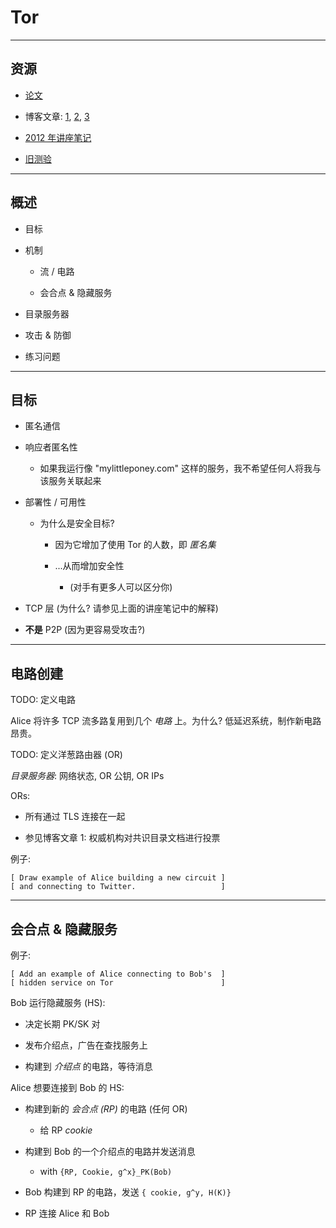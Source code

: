 # Tor

* * *

## 资源

+   [论文](http://css.csail.mit.edu/6.858/2014/readings/tor-design.pdf)

+   博客文章: [1](https://blog.torproject.org/blog/top-changes-tor-2004-design-paper-part-1), [2](https://blog.torproject.org/blog/top-changes-tor-2004-design-paper-part-2), [3](https://blog.torproject.org/blog/top-changes-tor-2004-design-paper-part-3)

+   [2012 年讲座笔记](http://css.csail.mit.edu/6.858/2012/lec/l16-tor.txt)

+   [旧测验](http://css.csail.mit.edu/6.858/2014/quiz.html)

* * *

## 概述

+   目标

+   机制

    +   流 / 电路

    +   会合点 & 隐藏服务

+   目录服务器

+   攻击 & 防御

+   练习问题

* * *

## 目标

+   匿名通信

+   响应者匿名性

    +   如果我运行像 "mylittleponey.com" 这样的服务，我不希望任何人将我与该服务关联起来

+   部署性 / 可用性

    +   为什么是安全目标?

        +   因为它增加了使用 Tor 的人数，即 *匿名集*

        +   ...从而增加安全性

            +   (对手有更多人可以区分你)

+   TCP 层 (为什么? 请参见上面的讲座笔记中的解释)

+   **不是** P2P (因为更容易受攻击?)

* * *

## 电路创建

TODO: 定义电路

Alice 将许多 TCP 流多路复用到几个 *电路* 上。为什么? 低延迟系统，制作新电路昂贵。

TODO: 定义洋葱路由器 (OR)

*目录服务器*: 网络状态, OR 公钥, OR IPs

ORs:

+   所有通过 TLS 连接在一起

+   参见博客文章 1: 权威机构对共识目录文档进行投票

例子:

```
[ Draw example of Alice building a new circuit ]
[ and connecting to Twitter.                   ] 
```

* * *

## 会合点 & 隐藏服务

例子:

```
[ Add an example of Alice connecting to Bob's  ]
[ hidden service on Tor                        ] 
```

Bob 运行隐藏服务 (HS):

+   决定长期 PK/SK 对

+   发布介绍点，广告在查找服务上

+   构建到 *介绍点* 的电路，等待消息

Alice 想要连接到 Bob 的 HS:

+   构建到新的 *会合点 (RP)* 的电路 (任何 OR)

    +   给 RP *cookie*

+   构建到 Bob 的一个介绍点的电路并发送消息

    +   with `{RP, Cookie, g^x}_PK(Bob)`

+   Bob 构建到 RP 的电路，发送 `{ cookie, g^y, H(K)}`

+   RP 连接 Alice 和 Bob

